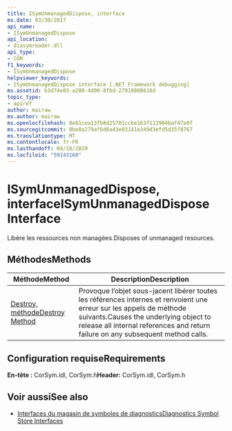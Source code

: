 ```yaml
---
title: ISymUnmanagedDispose, interface
ms.date: 03/30/2017
api_name:
- ISymUnmanagedDispose
api_location:
- diasymreader.dll
api_type:
- COM
f1_keywords:
- ISymUnmanagedDispose
helpviewer_keywords:
- ISymUnmanagedDispose interface [.NET Framework debugging]
ms.assetid: b1d74e83-a200-4d00-8fbd-27918808616d
topic_type:
- apiref
author: mairaw
ms.author: mairaw
ms.openlocfilehash: 8e81cea13fb8d25701ccbe163f112904baf47a9f
ms.sourcegitcommit: 0be8a279af6d8a43e03141e349d3efd5d35f8767
ms.translationtype: MT
ms.contentlocale: fr-FR
ms.lasthandoff: 04/18/2019
ms.locfileid: "59143160"
---
```

# <a name="isymunmanageddispose-interface"></a><span data-ttu-id="f5496-102">ISymUnmanagedDispose, interface</span><span class="sxs-lookup"><span data-stu-id="f5496-102">ISymUnmanagedDispose Interface</span></span>
<span data-ttu-id="f5496-103">Libère les ressources non managées.</span><span class="sxs-lookup"><span data-stu-id="f5496-103">Disposes of unmanaged resources.</span></span>  
  
## <a name="methods"></a><span data-ttu-id="f5496-104">Méthodes</span><span class="sxs-lookup"><span data-stu-id="f5496-104">Methods</span></span>  
  
|<span data-ttu-id="f5496-105">Méthode</span><span class="sxs-lookup"><span data-stu-id="f5496-105">Method</span></span>|<span data-ttu-id="f5496-106">Description</span><span class="sxs-lookup"><span data-stu-id="f5496-106">Description</span></span>|  
|------------|-----------------|  
|[<span data-ttu-id="f5496-107">Destroy, méthode</span><span class="sxs-lookup"><span data-stu-id="f5496-107">Destroy Method</span></span>](../../../../docs/framework/unmanaged-api/diagnostics/isymunmanageddispose-destroy-method.md)|<span data-ttu-id="f5496-108">Provoque l’objet sous-jacent libérer toutes les références internes et renvoient une erreur sur les appels de méthode suivants.</span><span class="sxs-lookup"><span data-stu-id="f5496-108">Causes the underlying object to release all internal references and return failure on any subsequent method calls.</span></span>|  
  
## <a name="requirements"></a><span data-ttu-id="f5496-109">Configuration requise</span><span class="sxs-lookup"><span data-stu-id="f5496-109">Requirements</span></span>  
 <span data-ttu-id="f5496-110">**En-tête :** CorSym.idl, CorSym.h</span><span class="sxs-lookup"><span data-stu-id="f5496-110">**Header:** CorSym.idl, CorSym.h</span></span>  
  
## <a name="see-also"></a><span data-ttu-id="f5496-111">Voir aussi</span><span class="sxs-lookup"><span data-stu-id="f5496-111">See also</span></span>

- [<span data-ttu-id="f5496-112">Interfaces du magasin de symboles de diagnostics</span><span class="sxs-lookup"><span data-stu-id="f5496-112">Diagnostics Symbol Store Interfaces</span></span>](../../../../docs/framework/unmanaged-api/diagnostics/diagnostics-symbol-store-interfaces.md)
